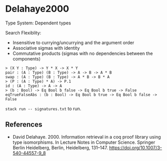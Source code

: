 # Delahaye2000

Type System: Dependent types

Search Flexiblity:

- Insensitive to currying/uncurrying and the argument order
- Associative sigmas with identity
- Commutative products (sigmas with no dependencies between the components)

```text
> (X Y : Type) -> Y * X -> X * Y
pair : (A : Type) (B : Type) -> A -> B -> A * B
swap : (A : Type) (B : Type) -> A * B -> B * A
> (P : (A : Type) * A) -> P.1
id : (A : Type) -> A -> A
> (b : Bool) -> Eq Bool b false -> Eq Bool b true -> False
eqTrueFalseAbs : (b : Bool) -> Eq Bool b true -> Eq Bool b false -> False
```

`stack run -- signatures.txt` to run.

## References

- David Delahaye. 2000. Information retrieval in a coq proof library using type isomorphisms. In Lecture Notes in Computer Science. Springer Berlin Heidelberg, Berlin, Heidelberg, 131–147. https://doi.org/10.1007/3-540-44557-9_8
